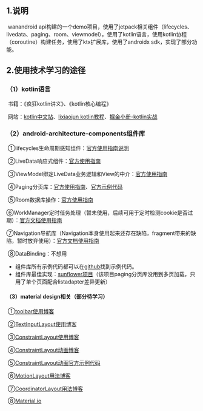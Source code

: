 ## 1.说明

​		wanandroid api构建的一个demo项目，使用了jetpack相关组件（lifecycles、livedata、paging、room、viewmodel），使用了kotlin语言，使用kotlin协程（coroutine）构建任务，使用了ktx扩展库，使用了androidx sdk，实现了部分功能。

## 2.使用技术学习的途径

### （1）kotlin语言

​		书籍：《疯狂kotlin讲义》、《kotlin核心编程》

​		网站：[kotlin中文站](https://www.kotlincn.net/docs/reference/)、[lixiaojun kotlin教程](https://lixiaojun.xin/static/courses/kotlin/)、[掘金小册-kotlin实战](https://juejin.im/book/5af1c5ee6fb9a07a9f018368)

### （2）android-architecture-components组件库

​		①lifecycles生命周期感知组件：[官方使用指南说明](https://developer.android.google.cn/topic/libraries/architecture/lifecycle)

​		②LiveData响应式组件：[官方使用指南](https://developer.android.google.cn/topic/libraries/architecture/livedata)

​		③ViewModel绑定LiveData业务逻辑和View的中介：[官方使用指南](https://developer.android.google.cn/topic/libraries/architecture/viewmodel)

​		④Paging分页库：[官方使用指南](https://developer.android.google.cn/topic/libraries/architecture/paging)、[官方示例代码](https://github.com/googlesamples/android-architecture-components/tree/master/PagingWithNetworkSample)

​		⑤Room数据库操作：[官方使用指南](https://developer.android.google.cn/training/data-storage/room/index.html)

​		⑥WorkManager定时任务处理（暂未使用，后续可用于定时检测cookie是否过期）：[官方文档使用指南](https://developer.android.google.cn/topic/libraries/architecture/workmanager)

​		⑦Navigation导航库（Navigation本身使用起来还存在缺陷，fragment带来的缺陷，暂时放弃使用）：[官方文档使用指南](https://developer.android.google.cn/guide/navigation/)

​		⑧DataBinding：不想用

- 组件库所有示例代码都可以在[github](https://github.com/googlesamples/android-architecture-components)找到示例代码。
- 组件库最佳实现：[sunflower项目](https://github.com/googlesamples/android-sunflower)（该项目paging分页库没用到多页加载，只用了单个页面配合listadapter差异更新）

#### （3）material design相关（部分待学习）

​		①[toolbar使用博客](https://www.jianshu.com/p/05ef48b777cc)

​		②[TextInputLayout使用博客](https://www.jianshu.com/p/2b0cd9e9a4d9)

​		③[ConstraintLayout使用博客](https://www.jianshu.com/p/17ec9bd6ca8a)

​		④[ConstraintLayout动画博客](https://www.jianshu.com/p/c585180af02b)

​		⑤[ConstraintLayout动画官方示例代码](https://github.com/googlesamples/android-ConstraintLayoutExamples)

​		⑥[MotionLayout用法博客](https://www.jianshu.com/p/54a6e2568cdd)

​		⑦[CoordinatorLayout用法博客](https://www.jianshu.com/p/7f50faa65622)

​		⑧[Material.io](https://material.io/)